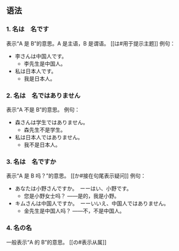 ## 语法
### 1. 名は　名です
表示“A 是 B”的意思。A 是主语，B 是谓语。
[[は#用于提示主题]]
例句：
- 李さんは中国人です。
	- 李先生是中国人。
- 私は日本人です。
	- 我是日本人。
### 2. 名は　名ではありません
表示“A 不是 B”的意思。
例句：
- 森さんは学生ではありません。
	- 森先生不是学生。
- 私は日本人ではありません。
	- 我不是日本人。
### 3. 名は　名ですか
表示“A 是 B 吗？”的意思。
[[か#接在句尾表示疑问]]
例句：
- あなたは小野さんですか。　ーーはい、小野です。
	- 您是小野女士吗？ ——是的，我是小野。
- キムさんは中国人ですか。　ーーいいえ、中国人ではありません。
	- 金先生是中国人吗？ ——不，不是中国人。
### 4. 名の名
一般表示“A 的 B”的意思。
[[の#表示从属]]
